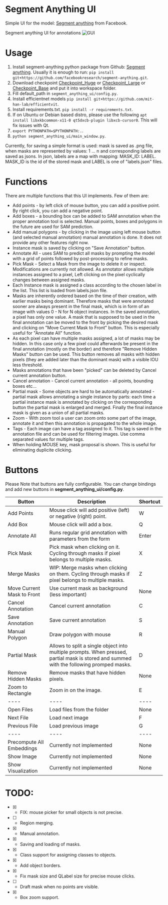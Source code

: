 # Segment Anything UI
Simple UI for the model: [Segment anything](https://github.com/facebookresearch/segment-anything) from Facebook.


Segment anything UI for annotations
![GUI](./assets/example.png)



# Usage

 1. Install segment-anything python package from Github: [Segment anything](https://github.com/facebookresearch/segment-anything). Usually it is enough to run: ```pip install git+https://github.com/facebookresearch/segment-anything.git```.
 2. Download checkpoint [Checkpoint_Huge](https://dl.fbaipublicfiles.com/segment_anything/sam_vit_h_4b8939.pth) or [Checkpoint_Large](https://dl.fbaipublicfiles.com/segment_anything/sam_vit_l_0b3195.pth) or [Checkpoint_Base](https://dl.fbaipublicfiles.com/segment_anything/sam_vit_b_01ec64.pth) and put it into workspace folder.
 3. Fill default_path in ```segment_anything_ui/config.py```.
 4. Install efficientnet models ```pip install git+https://github.com/mit-han-lab/efficientvit```.
 5. Install requirements.txt. ```pip install -r requirements.txt```.
 6. If on Ubuntu or Debian based distro, please use the following ```apt install libxkbcommon-x11-0 qt5dxcb-plugin libxcb-cursor0```. This will fix issues with Qt.
 7. ```export PYTHONPATH=$PYTHONPATH:.```.
 8. ```python segment_anything_ui/main_window.py```.

Currently, for saving a simple format is used: mask is saved as .png file, when masks are represented by values: 1 ... n and corresponding labels are saved as jsons. In json, labels are a map with mapping: MASK_ID: LABEL. MASK_ID is the id of the stored mask and LABEL is one of "labels.json" files.

# Functions
There are multiple functions that this UI implements. Few of them are:

 * Add points - by left click of mouse button, you can add a positive point. By right click, you can add a negative point.
 * Add boxes - a bounding box can be added to SAM annotation when the proper annotation tool is selected. Manual points, boxes and polygons in the future are used for SAM prediction.
 * Add manual polygons - by clicking in the image using left mouse button (and selected manual annotation) manual annotation is done. It does not provide any other features right now.
 * Instance mask is saved by clicking on "Save Annotation" button.
 * Annotate All - uses SAM to predict all masks by prompting the model with a grid of points followed by post-processing to refine masks.
 * Pick Mask - Select a Mask from the image to delete it or inspect. Modifications are currently not allowed. As annotator allows multiple instances assigned to a pixel, Left clicking on the pixel cyclically changes between assigned masks.
 * Each Instance mask is assigned a class according to the chosen label in the list. This list is loaded from labels.json file.
 * Masks are inherently ordered based on the time of their creation, with earlier masks being dominant. Therefore masks that were annotated sooner are always present in the final mask, which is in form of an image with values 0 - N for N object instances. In the saved annotation, a pixel has only one value. A mask that is supposed to be used in the final annotation can be moved to the front by picking the desired mask and clicking on "Move Current Mask to Front" button. This is especially useful for "Annotate All" function.
 * As each pixel can have multiple masks assigned, a lot of masks may be hidden. In this case only a few pixel could afterwards be present in the final annotation (mostly on the border) and therefore "Remove Hidden Masks" button can be used. This button removes all masks with hidden pixels (they are added later than the dominant mask) with a visible IOU less threshold.
 * Masks annotations that have been "picked" can be deleted by Cancel current annotation button.
 * Cancel annotation - Cancel current annotation - all points, bounding boxes etc...
 * Partial mask - Some objects are hard to be automatically annotated - partial mask allows annotating a single instance by parts: each time a partial instance mask is annotated by clicking on the corresponding button the partial mask is enlarged and merged. Finally the final instance mask is given as a union of all partial masks.
 * Zoom - With zoom tool a user can zoom onto some part of the image, annotate it and then this annotation is propagated to the whole image.
 * Tags - Each image can have a tag assigned to it. This tag is saved in the annotation file and can be used for filtering images. Use comma separated values for multiple tags.
 * When holding MOUSE key, mask proposal is shown. This is useful for eliminating duplicite clicking.

# Buttons

Please Note that buttons are fully configurable. You can change bindings and add new buttons in **segment_anything_ui/config.py**.

| **Button** | **Description** | **Shortcut** |
| --- | --- | --- |
| Add Points | Mouse click will add positive (left) or negative (right) point. | W |
| Add Box | Mouse click will add a box. | Q |
| Annotate All | Runs regular grid annotation with parameters from the form | Enter |
| Pick Mask | Pick mask when clicking on it. Cycling through masks if pixel belongs to multiple masks. | X |
| Merge Masks | WIP: Merge masks when clicking on them. Cycling through masks if pixel belongs to multiple masks. | Z |
| Move Current Mask to Front | Use current mask as background (less important) | None |
| Cancel Annotation | Cancel current annotation | C |
| Save Annotation | Save current annotation | S |
| Manual Polygon | Draw polygon with mouse | R |
| Partial Mask | Allows to split a single object into multiple prompts. When pressed, partial mask is stored and summed with the following promped masks. | D |
| Remove Hidden Masks | Remove masks that have hidden pixels. | None |
| Zoom to Rectangle | Zoom in on the image. | E |
| ---- | ---- | ---- |
| Open Files | Load files from the folder | None |
| Next File | Load next image | F |
| Previous File | Load previous image | G |
| ---- | ---- | ---- |
| Precompute All Embeddings | Currently not implemented | None |
| Show Image | Currently not implemented | None |
| Show Visualization | Currently not implemented | None |


# TODO:

 - [x] - FIX: mouse picker for small objects is not precise.
 - [ ] - Region merging.
 - [x] - Manual annotation.
 - [x] - Saving and loading of masks.
 - [x] - Class support for assigning classes to objects.
 - [x] - Add object borders.
 - [x] - Fix mask size and QLabel size for precise mouse clicks.
 - [ ] - Draft mask when no points are visible.
 - [x] - Box zoom support.